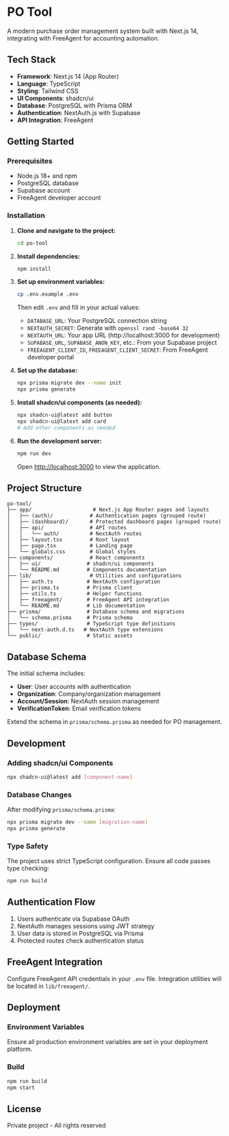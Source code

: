 # PO Tool

A modern purchase order management system built with Next.js 14, integrating with FreeAgent for accounting automation.

## Tech Stack

- **Framework**: Next.js 14 (App Router)
- **Language**: TypeScript
- **Styling**: Tailwind CSS
- **UI Components**: shadcn/ui
- **Database**: PostgreSQL with Prisma ORM
- **Authentication**: NextAuth.js with Supabase
- **API Integration**: FreeAgent

## Getting Started

### Prerequisites

- Node.js 18+ and npm
- PostgreSQL database
- Supabase account
- FreeAgent developer account

### Installation

1. **Clone and navigate to the project:**
   ```bash
   cd po-tool
   ```

2. **Install dependencies:**
   ```bash
   npm install
   ```

3. **Set up environment variables:**
   ```bash
   cp .env.example .env
   ```

   Then edit `.env` and fill in your actual values:
   - `DATABASE_URL`: Your PostgreSQL connection string
   - `NEXTAUTH_SECRET`: Generate with `openssl rand -base64 32`
   - `NEXTAUTH_URL`: Your app URL (http://localhost:3000 for development)
   - `SUPABASE_URL`, `SUPABASE_ANON_KEY`, etc.: From your Supabase project
   - `FREEAGENT_CLIENT_ID`, `FREEAGENT_CLIENT_SECRET`: From FreeAgent developer portal

4. **Set up the database:**
   ```bash
   npx prisma migrate dev --name init
   npx prisma generate
   ```

5. **Install shadcn/ui components (as needed):**
   ```bash
   npx shadcn-ui@latest add button
   npx shadcn-ui@latest add card
   # Add other components as needed
   ```

6. **Run the development server:**
   ```bash
   npm run dev
   ```

   Open [http://localhost:3000](http://localhost:3000) to view the application.

## Project Structure

```
po-tool/
├── app/                    # Next.js App Router pages and layouts
│   ├── (auth)/            # Authentication pages (grouped route)
│   ├── (dashboard)/       # Protected dashboard pages (grouped route)
│   ├── api/               # API routes
│   │   └── auth/          # NextAuth routes
│   ├── layout.tsx         # Root layout
│   ├── page.tsx           # Landing page
│   └── globals.css        # Global styles
├── components/            # React components
│   ├── ui/               # shadcn/ui components
│   └── README.md         # Components documentation
├── lib/                   # Utilities and configurations
│   ├── auth.ts           # NextAuth configuration
│   ├── prisma.ts         # Prisma client
│   ├── utils.ts          # Helper functions
│   ├── freeagent/        # FreeAgent API integration
│   └── README.md         # Lib documentation
├── prisma/               # Database schema and migrations
│   └── schema.prisma     # Prisma schema
├── types/                # TypeScript type definitions
│   └── next-auth.d.ts   # NextAuth type extensions
└── public/               # Static assets
```

## Database Schema

The initial schema includes:
- **User**: User accounts with authentication
- **Organization**: Company/organization management
- **Account/Session**: NextAuth session management
- **VerificationToken**: Email verification tokens

Extend the schema in `prisma/schema.prisma` as needed for PO management.

## Development

### Adding shadcn/ui Components

```bash
npx shadcn-ui@latest add [component-name]
```

### Database Changes

After modifying `prisma/schema.prisma`:
```bash
npx prisma migrate dev --name [migration-name]
npx prisma generate
```

### Type Safety

The project uses strict TypeScript configuration. Ensure all code passes type checking:
```bash
npm run build
```

## Authentication Flow

1. Users authenticate via Supabase OAuth
2. NextAuth manages sessions using JWT strategy
3. User data is stored in PostgreSQL via Prisma
4. Protected routes check authentication status

## FreeAgent Integration

Configure FreeAgent API credentials in your `.env` file. Integration utilities will be located in `lib/freeagent/`.

## Deployment

### Environment Variables

Ensure all production environment variables are set in your deployment platform.

### Build

```bash
npm run build
npm start
```

## License

Private project - All rights reserved
